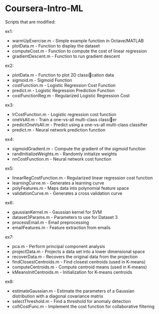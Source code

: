 # Coursera-Intro-ML

Scripts that are modified:

ex1:
- warmUpExercise.m - Simple example function in Octave/MATLAB
- plotData.m - Function to display the dataset
- computeCost.m - Function to compute the cost of linear regression
- gradientDescent.m - Function to run gradient descent

ex2:

- plotData.m - Function to plot 2D classication data
- sigmoid.m - Sigmoid Function
- costFunction.m - Logistic Regression Cost Function
- predict.m - Logistic Regression Prediction Function
- costFunctionReg.m - Regularized Logistic Regression Cost

ex3:

- lrCostFunction.m - Logistic regression cost function
- oneVsAll.m - Train a one-vs-all multi-class classier
- predictOneVsAll.m - Predict using a one-vs-all multi-class classifier
- predict.m - Neural network prediction function

ex4:

- sigmoidGradient.m - Compute the gradient of the sigmoid function
- randInitializeWeights.m - Randomly initialize weights
- nnCostFunction.m - Neural network cost function

ex5:
- linearRegCostFunction.m - Regularized linear regression cost function
- learningCurve.m - Generates a learning curve
- polyFeatures.m - Maps data into polynomial feature space
- validationCurve.m - Generates a cross validation curve

ex6:
- gaussianKernel.m - Gaussian kernel for SVM
- dataset3Params.m - Parameters to use for Dataset 3
- processEmail.m - Email preprocessing
- emailFeatures.m - Feature extraction from emails

ex7:
- pca.m - Perform principal component analysis  
- projectData.m - Projects a data set into a lower dimensional space  
- recoverData.m - Recovers the original data from the projection  
- findClosestCentroids.m - Find closest centroids (used in K-means)  
- computeCentroids.m - Compute centroid means (used in K-means)  
- kMeansInitCentroids.m - Initialization for K-means centroids  

ex8:
- estimateGaussian.m - Estimate the parameters of a Gaussian distribution with a diagonal covariance matrix  
- selectThreshold.m - Find a threshold for anomaly detection  
- cofiCostFunc.m - Implement the cost function for collaborative filtering  
